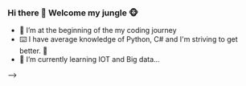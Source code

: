 ### Hi there 👋 Welcome my jungle 🐵




- 🔭 I’m at the beginning of the my coding journey
- ⌨️ I have average knowledge of Python, C# and I'm striving to get better. 🦾
- 🌱 I’m currently learning IOT and Big data...


-->
